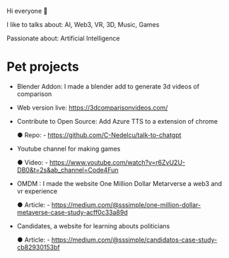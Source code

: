 Hi everyone 👋

I like to talks about: AI, Web3, VR, 3D, Music, Games

Passionate about: Artificial Intelligence


# Pet projects

- Blender Addon: I made a blender add to  generate 3d videos of comparison
- Web version live: https://3dcomparisonvideos.com/

- Contribute to Open Source: Add Azure TTS to a extension of chrome
  
    ● Repo:
        - https://github.com/C-Nedelcu/talk-to-chatgpt
    
- Youtube channel for making games
  
    ● Video: 
        - https://www.youtube.com/watch?v=r6ZvU2U-DB0&t=2s&ab_channel=Code4Fun

- OMDM : I made the website One Million Dollar Metarverse a web3 and vr experience
  
    ● Article: 
        - https://medium.com/@sssimple/one-million-dollar-metaverse-case-study-acff0c33a89d

- Candidates, a website for learning abouts politicians
  
    ● Article:
        - https://medium.com/@sssimple/candidatos-case-study-cb82930153bf
